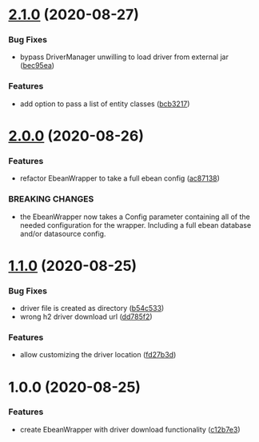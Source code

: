 # [2.1.0](https://github.com/Silthus/ebean-wrapper/compare/v2.0.0...v2.1.0) (2020-08-27)


### Bug Fixes

* bypass DriverManager unwilling to load driver from external jar ([bec95ea](https://github.com/Silthus/ebean-wrapper/commit/bec95ead36f9f9d8585634bf3778ed1559ec2c77))


### Features

* add option to pass a list of entity classes ([bcb3217](https://github.com/Silthus/ebean-wrapper/commit/bcb3217866d5cbb02f0ae7b6b294fcb2513289ca))

# [2.0.0](https://github.com/Silthus/ebean-wrapper/compare/v1.1.0...v2.0.0) (2020-08-26)


### Features

* refactor EbeanWrapper to take a full ebean config ([ac87138](https://github.com/Silthus/ebean-wrapper/commit/ac871384639ca678a02814e0ebb683881ab7a148))


### BREAKING CHANGES

* the EbeanWrapper now takes a Config parameter containing all of the needed configuration for the wrapper. Including a full ebean database and/or datasource config.

# [1.1.0](https://github.com/Silthus/ebean-wrapper/compare/v1.0.0...v1.1.0) (2020-08-25)


### Bug Fixes

* driver file is created as directory ([b54c533](https://github.com/Silthus/ebean-wrapper/commit/b54c533eff92ee6c703ba8b15c01879cedc84313))
* wrong h2 driver download url ([dd785f2](https://github.com/Silthus/ebean-wrapper/commit/dd785f299c245386e4c4c82c6faf1a27707c0553))


### Features

* allow customizing the driver location ([fd27b3d](https://github.com/Silthus/ebean-wrapper/commit/fd27b3dba510ba3be522aabdb61b2e60787f7f97))

# 1.0.0 (2020-08-25)


### Features

* create EbeanWrapper with driver download functionality ([c12b7e3](https://github.com/Silthus/ebean-wrapper/commit/c12b7e3cdf7bce0de6c26dc72a78bff652e7b4ed))
